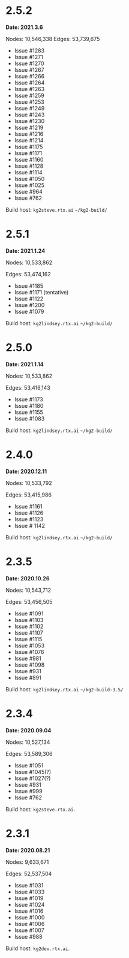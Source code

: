 # 2.5.2 

**Date: 2021.3.6**

Nodes: 10,546,338
Edges: 53,739,675

- Issue #1283
- Issue #1271
- Issue #1270
- Issue #1267
- Issue #1266
- Issue #1264
- Issue #1263
- Issue #1259
- Issue #1253
- Issue #1249
- Issue #1243
- Issue #1230
- Issue #1219
- Issue #1216
- Issue #1214
- Issue #1175
- Issue #1171
- Issue #1160
- Issue #1128
- Issue #1114
- Issue #1050
- Issue #1025
- Issue #964
- Issue #762

Build host: `kg2steve.rtx.ai` `~/kg2-build/`

# 2.5.1 

**Date: 2021.1.24**

Nodes: 10,533,862

Edges: 53,474,162

- Issue #1185
- Issue #1171 (tentative)
- Issue #1122
- Issue #1200
- Issue #1079

Build host: `kg2lindsey.rtx.ai` `~/kg2-build/`

# 2.5.0 

**Date: 2021.1.14**

Nodes: 10,533,862

Edges: 53,416,143

- Issue #1173
- Issue #1180
- Issue #1155
- Issue #1083

Build host: `kg2lindsey.rtx.ai` `~/kg2-build/`

# 2.4.0 

**Date: 2020.12.11**

Nodes: 10,533,792

Edges: 53,415,986

- Issue #1161
- Issue #1126
- Issue #1123
- Issue # 1142

Build host: `kg2lindsey.rtx.ai` `~/kg2-build/`

# 2.3.5 

**Date: 2020.10.26**

Nodes: 10,543,712

Edges: 53,456,505

- Issue #1091
- Issue #1103
- Issue #1102
- Issue #1107
- Issue #1115
- Issue #1053
- Issue #1076
- Issue #981
- Issue #1098
- Issue #931
- Issue #891

Build host: `kg2lindsey.rtx.ai` `~/kg2-build-3.5/`

# 2.3.4 

**Date: 2020.09.04**

Nodes: 10,527,134

Edges: 53,589,306

- Issue #1051
- Issue #1045(?)
- Issue #1027(?)
- Issue #931
- Issue #999
- Issue #762

Build host: `kg2steve.rtx.ai`.

# 2.3.1 

**Date: 2020.08.21**

Nodes: 9,633,671

Edges: 52,537,504

- Issue #1031
- Issue #1033
- Issue #1019
- Issue #1024
- Issue #1016
- Issue #1000
- Issue #1006
- Issue #1007
- Issue #988

Build host: `kg2dev.rtx.ai`.

